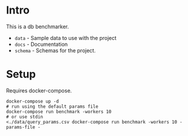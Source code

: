 Intro
=====

This is a db benchmarker.

* `data` - Sample data to use with the project
* `docs` - Documentation
* `schema` - Schemas for the project.

Setup
=====

Requires docker-compose.

```
docker-compose up -d
# run using the default params file
docker-compose run benchmark -workers 10
# or use stdin
<./data/query_params.csv docker-compose run benchmark -workers 10 -params-file -
```
